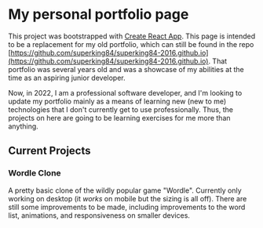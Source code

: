 # My personal portfolio page

This project was bootstrapped with [Create React App](https://github.com/facebook/create-react-app).  This page is intended to be a replacement for my old portfolio, which can still be found in the repo [https://github.com/superking84/superking84-2016.github.io](https://github.com/superking84/superking84-2016.github.io).  That portfolio was several years old and was a showcase of my abilities at the time as an aspiring junior developer.

Now, in 2022, I am a professional software developer, and I'm looking to update my portfolio mainly as a means of learning new (new to me) technologies that I don't currently get to use professionally.  Thus, the projects on here are going to be learning exercises for me more than anything.

## Current Projects

### Wordle Clone

A pretty basic clone of the wildly popular game "Wordle". Currently only working on desktop (it *works* on mobile but the sizing is all off).   There are still some improvements to be made, including improvements to the word list, animations, and responsiveness on smaller devices.
